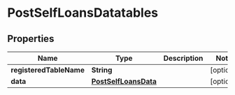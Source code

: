 
# PostSelfLoansDatatables

## Properties
Name | Type | Description | Notes
------------ | ------------- | ------------- | -------------
**registeredTableName** | **String** |  |  [optional]
**data** | [**PostSelfLoansData**](PostSelfLoansData.md) |  |  [optional]




